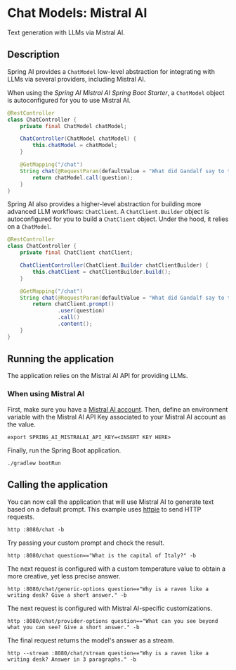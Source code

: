 # Chat Models: Mistral AI

Text generation with LLMs via Mistral AI.

## Description

Spring AI provides a `ChatModel` low-level abstraction for integrating with LLMs via several providers, including Mistral AI.

When using the _Spring AI Mistral AI Spring Boot Starter_, a `ChatModel` object is autoconfigured for you to use Mistral AI.

```java
@RestController
class ChatController {
    private final ChatModel chatModel;

    ChatController(ChatModel chatModel) {
        this.chatModel = chatModel;
    }

    @GetMapping("/chat")
    String chat(@RequestParam(defaultValue = "What did Gandalf say to the Balrog?") String question) {
        return chatModel.call(question);
    }
}
```

Spring AI also provides a higher-level abstraction for building more advanced LLM workflows: `ChatClient`.
A `ChatClient.Builder` object is autoconfigured for you to build a `ChatClient` object. Under the hood, it relies on a `ChatModel`.

```java
@RestController
class ChatController {
    private final ChatClient chatClient;

    ChatClientController(ChatClient.Builder chatClientBuilder) {
        this.chatClient = chatClientBuilder.build();
    }

    @GetMapping("/chat")
    String chat(@RequestParam(defaultValue = "What did Gandalf say to the Balrog?") String question) {
        return chatClient.prompt()
                .user(question)
                .call()
                .content();
    }
}
```

## Running the application

The application relies on the Mistral AI API for providing LLMs.

### When using Mistral AI

First, make sure you have a [Mistral AI account](https://console.mistral.ai).
Then, define an environment variable with the Mistral AI API Key associated to your Mistral AI account as the value.

```shell
export SPRING_AI_MISTRALAI_API_KEY=<INSERT KEY HERE>
```

Finally, run the Spring Boot application.

```shell
./gradlew bootRun
```

## Calling the application

You can now call the application that will use Mistral AI to generate text based on a default prompt.
This example uses [httpie](https://httpie.io) to send HTTP requests.

```shell
http :8080/chat -b
```

Try passing your custom prompt and check the result.

```shell
http :8080/chat question=="What is the capital of Italy?" -b
```

The next request is configured with a custom temperature value to obtain a more creative, yet less precise answer.

```shell
http :8080/chat/generic-options question=="Why is a raven like a writing desk? Give a short answer." -b
```

The next request is configured with Mistral AI-specific customizations.

```shell
http :8080/chat/provider-options question=="What can you see beyond what you can see? Give a short answer." -b
```

The final request returns the model's answer as a stream.

```shell
http --stream :8080/chat/stream question=="Why is a raven like a writing desk? Answer in 3 paragraphs." -b
```
